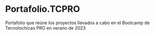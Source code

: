 # Portafolio.TCPRO
Portafolio que reúne los proyectos llevados a cabo en el Bootcamp de Tecnolochicas PRO en verano de 2023
